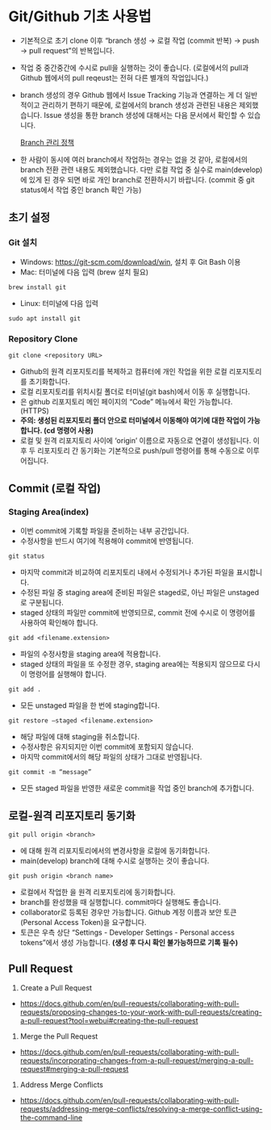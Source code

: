 # Git/Github 기초 사용법

- 기본적으로 초기 clone 이후 “branch 생성 → 로컬 작업 (commit 반복) → push → pull request”의 반복입니다.
- 작업 중 중간중간에 수시로 pull을 실행하는 것이 좋습니다. (로컬에서의 pull과 Github 웹에서의 pull reqeust는 전혀 다른 별개의 작업입니다.)
- branch 생성의 경우 Github 웹에서 Issue Tracking 기능과 연결하는 게 더 일반적이고 관리하기 편하기 때문에, 로컬에서의 branch 생성과 관련된 내용은 제외했습니다. Issue 생성을 통한 branch 생성에 대해서는 다음 문서에서 확인할 수 있습니다.
    
    [Branch 관리 정책](./Branch-관리-정책.md)
    
- 한 사람이 동시에 여러 branch에서 작업하는 경우는 없을 것 같아, 로컬에서의 branch 전환 관련 내용도 제외했습니다. 다만 로컬 작업 중 실수로 main(develop)에 있게 된 경우 되면 바로 개인 branch로 전환하시기 바랍니다. (commit 중 git status에서 작업 중인 branch 확인 가능)

## 초기 설정

### Git 설치

- Windows: https://git-scm.com/download/win, 설치 후 Git Bash 이용
- Mac: 터미널에 다음 입력 (brew 설치 필요)

```
brew install git
```

- Linux: 터미널에 다음 입력

```
sudo apt install git
```

### Repository Clone

```
git clone <repository URL>
```

- Github의 원격 리포지토리를 복제하고 컴퓨터에 개인 작업을 위한 로컬 리포지토리를 초기화합니다.
- 로컬 리포지토리를 위치시킬 폴더로 터미널(git bash)에서 이동 후 실행합니다.
- <repository URL>은 github 리포지토리 메인 페이지의 “Code” 메뉴에서 확인 가능합니다. (HTTPS)
- **주의: 생성된 리포지토리 폴더 안으로 터미널에서 이동해야 여기에 대한 작업이 가능합니다. (cd 명령어 사용)**
- 로컬 및 원격 리포지토리 사이에 ‘origin’ 이름으로 자동으로 연결이 생성됩니다. 이후 두 리포지토리 간 동기화는 기본적으로 push/pull 명령어를 통해 수동으로 이루어집니다.

## Commit (로컬 작업)

### Staging Area(index)

- 이번 commit에 기록할 파일을 준비하는 내부 공간입니다.
- 수정사항을 반드시 여기에 적용해야 commit에 반영됩니다.

```
git status
```

- 마지막 commit과 비교하여 리포지토리 내에서 수정되거나 추가된 파일을 표시합니다.
- 수정된 파일 중 staging area에 준비된 파일은 staged로, 아닌 파일은 unstaged로 구분됩니다.
- staged 상태의 파일만 commit에 반영되므로, commit 전에 수시로 이 명령어를 사용하여 확인해야 합니다.

```
git add <filename.extension>
```

- 파일의 수정사항을 staging area에 적용합니다.
- staged 상태의 파일을 또 수정한 경우, staging area에는 적용되지 않으므로 다시 이 명령어를 실행해야 합니다.

```
git add .
```

- 모든 unstaged 파일을 한 번에 staging합니다.

```
git restore —staged <filename.extension>
```

- 해당 파일에 대해 staging을 취소합니다.
- 수정사항은 유지되지만 이번 commit에 포함되지 않습니다.
- 마지막 commit에서의 해당 파일의 상태가 그대로 반영됩니다.

```
git commit -m “message”
```

- 모든 staged 파일을 반영한 새로운 commit을 작업 중인 branch에 추가합니다.

## 로컬-원격 리포지토리 동기화

```
git pull origin <branch>
```

- <branch name>에 대해 원격 리포지토리에서의 변경사항을 로컬에 동기화합니다.
- main(develop) branch에 대해 수시로 실행하는 것이 좋습니다.

```
git push origin <branch name>
```

- 로컬에서 작업한 <branch name>을 원격 리포지토리에 동기화합니다.
- branch를 완성했을 때 실행합니다. commit마다 실행해도 좋습니다.
- collaborator로 등록된 경우만 가능합니다. Github 계정 이름과 보안 토큰(Personal Access Token)을 요구합니다.
- 토큰은 우측 상단 “Settings - Developer Settings - Personal access tokens”에서 생성 가능합니다. **(생성 후 다시 확인 불가능하므로 기록 필수)**

## Pull Request

1. Create a Pull Request
- https://docs.github.com/en/pull-requests/collaborating-with-pull-requests/proposing-changes-to-your-work-with-pull-requests/creating-a-pull-request?tool=webui#creating-the-pull-request
1. Merge the Pull Request
- https://docs.github.com/en/pull-requests/collaborating-with-pull-requests/incorporating-changes-from-a-pull-request/merging-a-pull-request#merging-a-pull-request
1. Address Merge Conflicts
- https://docs.github.com/en/pull-requests/collaborating-with-pull-requests/addressing-merge-conflicts/resolving-a-merge-conflict-using-the-command-line